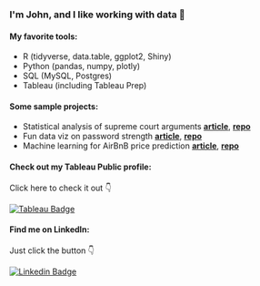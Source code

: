 ### I'm John, and I like working with data 👋  

####  My favorite tools:  

* R (tidyverse, data.table, ggplot2, Shiny)
* Python (pandas, numpy, plotly)  
* SQL (MySQL, Postgres)  
* Tableau (including Tableau Prep)  

#### Some sample projects:  

* Statistical analysis of supreme court arguments [**article**](https://joyce-john.github.io/supreme_court_oral_arguments/), [**repo**](https://github.com/joyce-john/supreme_court_oral_arguments)  
* Fun data viz on password strength [**article**](https://joyce-john.github.io/tidytuesday_passwords/index.html), [**repo**](https://github.com/joyce-john/tidytuesday_passwords)  
* Machine learning for AirBnB price prediction [**article**](https://joyce-john.github.io/vienna_airbnb_price_prediction/), [**repo**](https://github.com/joyce-john/vienna_airbnb_price_prediction)   

#### Check out my Tableau Public profile:  

Click here to check it out 👇  

[![Tableau Badge](https://img.shields.io/badge/-johnjoyce-blue?style=flat-square&logo=Tableau&logoColor=white&link=https://public.tableau.com/app/profile/j.joyce)](https://public.tableau.com/app/profile/j.joyce)

#### Find me on LinkedIn:  

Just click the button 👇  

[![Linkedin Badge](https://img.shields.io/badge/-johnjoyce-blue?style=flat-square&logo=Linkedin&logoColor=white&link=https://www.linkedin.com/in/j-joyce/)](https://www.linkedin.com/in/j-joyce/)


